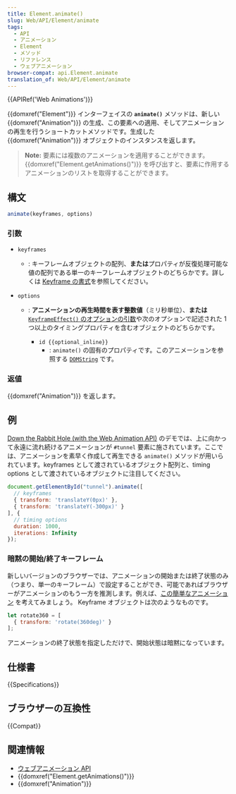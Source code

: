 ```yaml
---
title: Element.animate()
slug: Web/API/Element/animate
tags:
  - API
  - アニメーション
  - Element
  - メソッド
  - リファレンス
  - ウェブアニメーション
browser-compat: api.Element.animate
translation_of: Web/API/Element/animate
---
```

{{APIRef('Web Animations')}}

{{domxref("Element")}} インターフェイスの **`animate()`** メソッドは、新しい {{domxref("Animation")}} の生成、この要素への適用、そしてアニメーションの再生を行うショートカットメソッドです。生成した {{domxref("Animation")}} オブジェクトのインスタンスを返します。

> **Note:** 要素には複数のアニメーションを適用することができます。 {{domxref("Element.getAnimations()")}} を呼び出すと、要素に作用するアニメーションのリストを取得することができます。

## 構文

```js
animate(keyframes, options)
```

### 引数

- `keyframes`
  - : キーフレームオブジェクトの配列、**または**プロパティが反復処理可能な値の配列である単一のキーフレームオブジェクトのどちらかです。詳しくは [Keyframe の書式](/ja/docs/Web/API/Web_Animations_API/Keyframe_Formats)を参照してください。
- `options`

  - : **アニメーションの再生時間を表す整数値**（ミリ秒単位）、**または** [`KeyframeEffect()` のオプションの引数](/ja/docs/Web/API/KeyframeEffect)や次のオプションで記述された 1 つ以上のタイミングプロパティを含むオブジェクトのどちらかです。

    - `id {{optional_inline}}`
      - : `animate()` の固有のプロパティです。このアニメーションを参照する [`DOMString`](/ja/docs/Web/API/DOMString) です。

### 返値

{{domxref("Animation")}} を返します。

## 例

[Down the Rabbit Hole (with the Web Animation API)](https://codepen.io/rachelnabors/pen/rxpmJL/?editors=0010) のデモでは、上に向かって永遠に流れ続けるアニメーションが `#tunnel` 要素に施されています。ここでは、アニメーションを素早く作成して再生できる `animate()` メソッドが用いられています。keyframes として渡されているオブジェクト配列と、timing options として渡されているオブジェクトに注目してください。

```js
document.getElementById("tunnel").animate([
  // keyframes
  { transform: 'translateY(0px)' },
  { transform: 'translateY(-300px)' }
], {
  // timing options
  duration: 1000,
  iterations: Infinity
});
```

### 暗黙の開始/終了キーフレーム

新しいバージョンのブラウザーでは、アニメーションの開始または終了状態のみ（つまり、単一のキーフレーム）で設定することができ、可能であればブラウザーがアニメーションのもう一方を推測します。例えば、[この簡単なアニメーション](https://mdn.github.io/dom-examples/web-animations-api/implicit-keyframes.html) を考えてみましょう。 Keyframe オブジェクトは次のようなものです。

```js
let rotate360 = [
  { transform: 'rotate(360deg)' }
];
```

アニメーションの終了状態を指定しただけで、開始状態は暗黙になっています。

## 仕様書

{{Specifications}}

## ブラウザーの互換性

{{Compat}}

## 関連情報

- [ウェブアニメーション API](/ja/docs/Web/API/Web_Animations_API)
- {{domxref("Element.getAnimations()")}}
- {{domxref("Animation")}}
